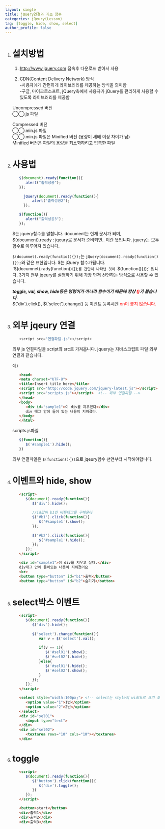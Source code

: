 ```yaml
---
layout: single
title: jQuery연결과 기초 함수
categories: jQeury(Lesson)
tag: [toggle, hide, show, select]
author_profile: false
---
```


1. # 설치방법
   1) http://www.jquery.com 접속후 다운로드 받아서 사용   

   2) CDN(Content Delivery Network) 방식   
   -사용자에게 간편하게 라이브러리를 제공하는 방식을 의미함   
   -구글, 마이크로소프트, jQuery측에서 사용자가 jQuery를 편리하게 사용할 수 있도록 라이브러리를 제공함   

   Uncompressed 버전   
   ◯◯.js 파일   
   
   Compressed 버전   
   ◯◯.min.js 파일   
   ◯◯.min.js 파일은 Minified 버전 (용량이 세배 이상 차이가 남)   
   Minified 버전은 파일의 용량을 최소화하려고 압축한 파일   

1. # 사용법
   ```javascript   
      $(document).ready(function(){
         alert("출력성공");
      });
		
		jQuery(document).ready(function(){
			alert("출력성공2");
		});

      $(function(){
         alert("출력성공3");
      });
   ```   
   $는 jquery함수를 말합니다. document는 현재 문서가 되며, $(document).ready : jqeury로 문서가 준비되면.. 이란 뜻입니다. jquery는 모두 함수로 이루어져 있습니다.

   `$(documnet).ready(functio(){});`는 `jQuery(document).ready(function(){});`와 같은 표현입니다. $는 jQuery 함수가됩니다.   
   `$(documnet).rady(function(){});`를 간단히 나타낸 것이 `$(function(){});` 입니다. 3가지 전부 jqeury를 실행하기 위해 가장 먼저 선언하는 방식으로 사용할 수 있습니다.   

   <span style="font-weight:bold">*toggle, val, show, hide등은 명령어가 아니라 함수이기 때문에 항상 <span style="color:red">()</span>가 붙습니다.</span>   
   <span style="font-weight:bold">*$('div').click(), $('select').change() 등 이벤트 등록시엔 <span style="color:red">on이 붙지 않습니다.</span></span>   

1. # 외부 jqeury 연결
   ```javascript
      <script src="연결파일.js"></script>
   ```   
   외부 js 연결파일을 script의 src로 가져옵니다. jquery는 자바스크립트 파일 외부 연결과 같습니다.   

   예)   
   ```html
      <head>
      <meta charset="UTF-8">
      <title>Insert title here</title>
      <script src="http://code.jquery.com/jquery-latest.js"></script> <!-- jquery CDN -->
      <script src="scripts.js"></script>  <!-- 외부 연결파일 -->
      </head>
      <body>
         <div id="sample1">이 div를 지우겠다</div>
         div 태그 안에 들어 있는 내용이 지워졌다.
      </body>
      </html>
   ```   

   scripts.js파일   
   ```js
      $(function(){
         $('#sample1').hide();
      })
   ```   
   외부 연결파일은 `$(function(){})`으로 jqeury함수 선언부터 시작해야합니다.

1. # 이벤트와 hide, show
   ```html
      <script>
         $(document).ready(function(){
            $('div').hide();	
            
            //id값이 b1인 버튼태그를 구해온다
            $('#b1').click(function(){
               $('#sample1').show();
            });
            
            $('#b2').click(function(){
               $('#sample1').hide();
            });
         });
      </script>

      <div id="sample1">이 div를 지우고 싶다.</div>
      div태그 안에 들어있는 내용이 지워졌어요
      <br>
      <button type="button" id="b1">출력</button>
      <button type="button" id="b2">숨기기</button>
   ```

1. # select박스 이벤트
   ```html
      <script>
         $(document).ready(function(){
            $('div').hide();
            
            $('select').change(function(){
               var v = $('select').val();
               
               if(v == 1){
                  $('#sel01').show();
                  $('#sel02').hide();	
               }else{
                  $('#sel01').hide();
                  $('#sel02').show();
               }
            });
         });
      </script>

      <select style="width:100px;"> <!-- select는 style의 width로 크기 조절 -->>
         <option value="1">1번</option>
         <option value="2">2번</option>
      </select>
      <div id="sel01">
         <input type="text">
      </div>
      <div id="sel02">
         <textarea rows="10" cols="10"></textarea>
      </div>
   ```   

1. # toggle
   ```html
      <script>
         $(document).ready(function(){
            $('button').click(function(){
               $('div').toggle();
            })
         });
      </script>

      <button>start</button>
      <div>출력1</div>
      <div>출력2</div>
      <div>출력3</div>
   ```   
